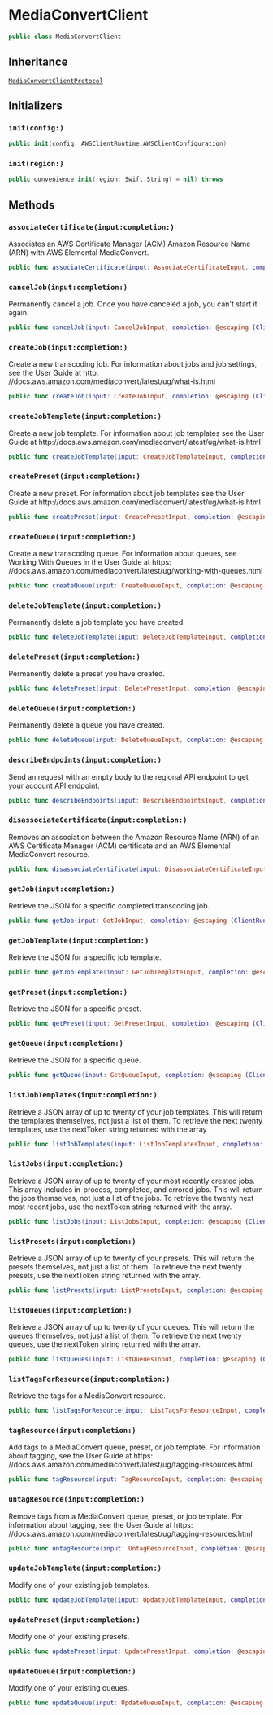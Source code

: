 # MediaConvertClient

``` swift
public class MediaConvertClient 
```

## Inheritance

[`MediaConvertClientProtocol`](/aws-sdk-swift/reference/0.x/AWSMediaConvert/MediaConvertClientProtocol)

## Initializers

### `init(config:)`

``` swift
public init(config: AWSClientRuntime.AWSClientConfiguration) 
```

### `init(region:)`

``` swift
public convenience init(region: Swift.String? = nil) throws 
```

## Methods

### `associateCertificate(input:completion:)`

Associates an AWS Certificate Manager (ACM) Amazon Resource Name (ARN) with AWS Elemental MediaConvert.

``` swift
public func associateCertificate(input: AssociateCertificateInput, completion: @escaping (ClientRuntime.SdkResult<AssociateCertificateOutputResponse, AssociateCertificateOutputError>) -> Void)
```

### `cancelJob(input:completion:)`

Permanently cancel a job. Once you have canceled a job, you can't start it again.

``` swift
public func cancelJob(input: CancelJobInput, completion: @escaping (ClientRuntime.SdkResult<CancelJobOutputResponse, CancelJobOutputError>) -> Void)
```

### `createJob(input:completion:)`

Create a new transcoding job. For information about jobs and job settings, see the User Guide at http:​//docs.aws.amazon.com/mediaconvert/latest/ug/what-is.html

``` swift
public func createJob(input: CreateJobInput, completion: @escaping (ClientRuntime.SdkResult<CreateJobOutputResponse, CreateJobOutputError>) -> Void)
```

### `createJobTemplate(input:completion:)`

Create a new job template. For information about job templates see the User Guide at http:​//docs.aws.amazon.com/mediaconvert/latest/ug/what-is.html

``` swift
public func createJobTemplate(input: CreateJobTemplateInput, completion: @escaping (ClientRuntime.SdkResult<CreateJobTemplateOutputResponse, CreateJobTemplateOutputError>) -> Void)
```

### `createPreset(input:completion:)`

Create a new preset. For information about job templates see the User Guide at http:​//docs.aws.amazon.com/mediaconvert/latest/ug/what-is.html

``` swift
public func createPreset(input: CreatePresetInput, completion: @escaping (ClientRuntime.SdkResult<CreatePresetOutputResponse, CreatePresetOutputError>) -> Void)
```

### `createQueue(input:completion:)`

Create a new transcoding queue. For information about queues, see Working With Queues in the User Guide at https:​//docs.aws.amazon.com/mediaconvert/latest/ug/working-with-queues.html

``` swift
public func createQueue(input: CreateQueueInput, completion: @escaping (ClientRuntime.SdkResult<CreateQueueOutputResponse, CreateQueueOutputError>) -> Void)
```

### `deleteJobTemplate(input:completion:)`

Permanently delete a job template you have created.

``` swift
public func deleteJobTemplate(input: DeleteJobTemplateInput, completion: @escaping (ClientRuntime.SdkResult<DeleteJobTemplateOutputResponse, DeleteJobTemplateOutputError>) -> Void)
```

### `deletePreset(input:completion:)`

Permanently delete a preset you have created.

``` swift
public func deletePreset(input: DeletePresetInput, completion: @escaping (ClientRuntime.SdkResult<DeletePresetOutputResponse, DeletePresetOutputError>) -> Void)
```

### `deleteQueue(input:completion:)`

Permanently delete a queue you have created.

``` swift
public func deleteQueue(input: DeleteQueueInput, completion: @escaping (ClientRuntime.SdkResult<DeleteQueueOutputResponse, DeleteQueueOutputError>) -> Void)
```

### `describeEndpoints(input:completion:)`

Send an request with an empty body to the regional API endpoint to get your account API endpoint.

``` swift
public func describeEndpoints(input: DescribeEndpointsInput, completion: @escaping (ClientRuntime.SdkResult<DescribeEndpointsOutputResponse, DescribeEndpointsOutputError>) -> Void)
```

### `disassociateCertificate(input:completion:)`

Removes an association between the Amazon Resource Name (ARN) of an AWS Certificate Manager (ACM) certificate and an AWS Elemental MediaConvert resource.

``` swift
public func disassociateCertificate(input: DisassociateCertificateInput, completion: @escaping (ClientRuntime.SdkResult<DisassociateCertificateOutputResponse, DisassociateCertificateOutputError>) -> Void)
```

### `getJob(input:completion:)`

Retrieve the JSON for a specific completed transcoding job.

``` swift
public func getJob(input: GetJobInput, completion: @escaping (ClientRuntime.SdkResult<GetJobOutputResponse, GetJobOutputError>) -> Void)
```

### `getJobTemplate(input:completion:)`

Retrieve the JSON for a specific job template.

``` swift
public func getJobTemplate(input: GetJobTemplateInput, completion: @escaping (ClientRuntime.SdkResult<GetJobTemplateOutputResponse, GetJobTemplateOutputError>) -> Void)
```

### `getPreset(input:completion:)`

Retrieve the JSON for a specific preset.

``` swift
public func getPreset(input: GetPresetInput, completion: @escaping (ClientRuntime.SdkResult<GetPresetOutputResponse, GetPresetOutputError>) -> Void)
```

### `getQueue(input:completion:)`

Retrieve the JSON for a specific queue.

``` swift
public func getQueue(input: GetQueueInput, completion: @escaping (ClientRuntime.SdkResult<GetQueueOutputResponse, GetQueueOutputError>) -> Void)
```

### `listJobTemplates(input:completion:)`

Retrieve a JSON array of up to twenty of your job templates. This will return the templates themselves, not just a list of them. To retrieve the next twenty templates, use the nextToken string returned with the array

``` swift
public func listJobTemplates(input: ListJobTemplatesInput, completion: @escaping (ClientRuntime.SdkResult<ListJobTemplatesOutputResponse, ListJobTemplatesOutputError>) -> Void)
```

### `listJobs(input:completion:)`

Retrieve a JSON array of up to twenty of your most recently created jobs. This array includes in-process, completed, and errored jobs. This will return the jobs themselves, not just a list of the jobs. To retrieve the twenty next most recent jobs, use the nextToken string returned with the array.

``` swift
public func listJobs(input: ListJobsInput, completion: @escaping (ClientRuntime.SdkResult<ListJobsOutputResponse, ListJobsOutputError>) -> Void)
```

### `listPresets(input:completion:)`

Retrieve a JSON array of up to twenty of your presets. This will return the presets themselves, not just a list of them. To retrieve the next twenty presets, use the nextToken string returned with the array.

``` swift
public func listPresets(input: ListPresetsInput, completion: @escaping (ClientRuntime.SdkResult<ListPresetsOutputResponse, ListPresetsOutputError>) -> Void)
```

### `listQueues(input:completion:)`

Retrieve a JSON array of up to twenty of your queues. This will return the queues themselves, not just a list of them. To retrieve the next twenty queues, use the nextToken string returned with the array.

``` swift
public func listQueues(input: ListQueuesInput, completion: @escaping (ClientRuntime.SdkResult<ListQueuesOutputResponse, ListQueuesOutputError>) -> Void)
```

### `listTagsForResource(input:completion:)`

Retrieve the tags for a MediaConvert resource.

``` swift
public func listTagsForResource(input: ListTagsForResourceInput, completion: @escaping (ClientRuntime.SdkResult<ListTagsForResourceOutputResponse, ListTagsForResourceOutputError>) -> Void)
```

### `tagResource(input:completion:)`

Add tags to a MediaConvert queue, preset, or job template. For information about tagging, see the User Guide at https:​//docs.aws.amazon.com/mediaconvert/latest/ug/tagging-resources.html

``` swift
public func tagResource(input: TagResourceInput, completion: @escaping (ClientRuntime.SdkResult<TagResourceOutputResponse, TagResourceOutputError>) -> Void)
```

### `untagResource(input:completion:)`

Remove tags from a MediaConvert queue, preset, or job template. For information about tagging, see the User Guide at https:​//docs.aws.amazon.com/mediaconvert/latest/ug/tagging-resources.html

``` swift
public func untagResource(input: UntagResourceInput, completion: @escaping (ClientRuntime.SdkResult<UntagResourceOutputResponse, UntagResourceOutputError>) -> Void)
```

### `updateJobTemplate(input:completion:)`

Modify one of your existing job templates.

``` swift
public func updateJobTemplate(input: UpdateJobTemplateInput, completion: @escaping (ClientRuntime.SdkResult<UpdateJobTemplateOutputResponse, UpdateJobTemplateOutputError>) -> Void)
```

### `updatePreset(input:completion:)`

Modify one of your existing presets.

``` swift
public func updatePreset(input: UpdatePresetInput, completion: @escaping (ClientRuntime.SdkResult<UpdatePresetOutputResponse, UpdatePresetOutputError>) -> Void)
```

### `updateQueue(input:completion:)`

Modify one of your existing queues.

``` swift
public func updateQueue(input: UpdateQueueInput, completion: @escaping (ClientRuntime.SdkResult<UpdateQueueOutputResponse, UpdateQueueOutputError>) -> Void)
```
